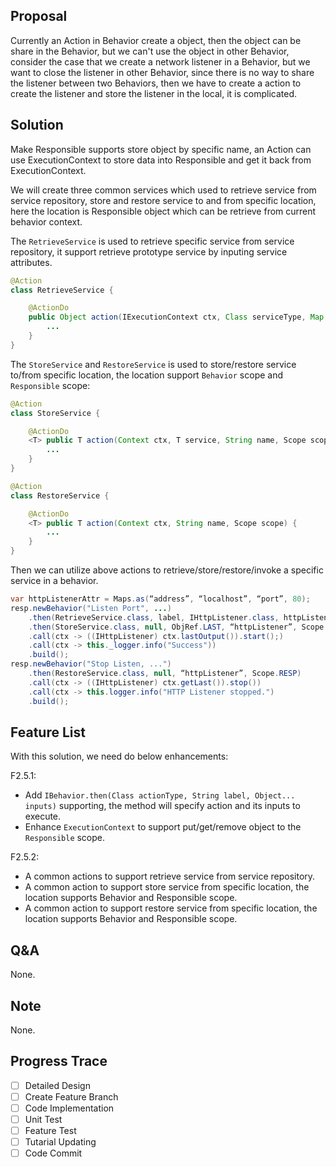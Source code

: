 ## Proposal

Currently an Action in Behavior create a object, then the object can be share in the Behavior, but we can't use the object in other Behavior, consider the case that we create a network listener in a Behavior, but we want to close the listener in other Behavior, since there is no way to share the listener between two Behaviors, then we have to create a action to create the listener and store the listener in the local, it is complicated.

## Solution

Make Responsible supports store object by specific name, an Action can use ExecutionContext to store data into Responsible and get it back from ExecutionContext.

We will create three common services which used to retrieve service from service repository, store and restore service to and from specific location, here the location is Responsible object which can be retrieve from current behavior context.

The `RetrieveService` is used to retrieve specific service from service repository, it support retrieve prototype service by inputing service attributes.

```java
@Action
class RetrieveService {

    @ActionDo
    public Object action(IExecutionContext ctx, Class serviceType, Map serviceAttr) {
        ...
    }
}

```

The `StoreService` and `RestoreService` is used to store/restore service to/from specific location, the location support `Behavior` scope and `Responsible` scope:

```java
@Action
class StoreService { 

    @ActionDo
    <T> public T action(Context ctx, T service, String name, Scope scope) {
        ...
    }
}

@Action
class RestoreService {

    @ActionDo
    <T> public T action(Context ctx, String name, Scope scope) {
        ...
    }
}
```

Then we can utilize above actions to retrieve/store/restore/invoke a specific service in a behavior.

```java
var httpListenerAttr = Maps.as(“address”, “localhost”, “port”, 80);
resp.newBehavior("Listen Port", ...)
    .then(RetrieveService.class, label, IHttpListener.class, httpListenerAttr)
    .then(StoreService.class, null, ObjRef.LAST, “httpListener”, Scope.RESP)
    .call(ctx -> ((IHttpListener) ctx.lastOutput()).start();)
    .call(ctx -> this._logger.info("Success"))
    .build();
resp.newBehavior("Stop Listen, ...")
    .then(RestoreService.class, null, “httpListener”, Scope.RESP)
    .call(ctx -> ((IHttpListener) ctx.getLast()).stop())
    .call(ctx -> this.logger.info("HTTP Listener stopped.")
    .build();
```

## Feature List

With this solution, we need do below enhancements:

F2.5.1:

*   Add `IBehavior.then(Class actionType, String label, Object... inputs)` supporting, the method will specify action and its inputs to execute.
*   Enhance `ExecutionContext` to support put/get/remove object to the `Responsible` scope.

F2.5.2:

*   A common actions to support retrieve service from service repository.
*   A common action to support store service from specific location, the location supports Behavior and Responsible scope.
*   A common action to support restore service from specific location, the location supports Behavior and Responsible scope.

## Q&A

None.

## Note

None.

## Progress Trace
- [ ] Detailed Design
- [ ] Create Feature Branch
- [ ] Code Implementation
- [ ] Unit Test
- [ ] Feature Test
- [ ] Tutarial Updating
- [ ] Code Commit